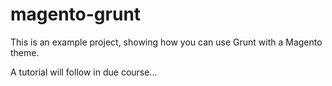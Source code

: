 magento-grunt
=============

This is an example project, showing how you can use Grunt with a Magento theme.

A tutorial will follow in due course...